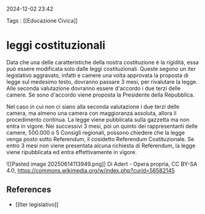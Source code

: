 2024-12-02 23:42

Tags : [[Educazione Civica]]

# leggi costituzionali

Data che una delle caratteristiche della nostra costituzione è la rigidità, essa può essere modificata solo dalle leggi costituzionali. Queste segono un iter legislativo aggravato, infatti e camere una volta approvata la proposta di legge sul medesimo testo, dovranno passare 3 mesi, per rivalutare la legge.  Alle seconda valutazione dovranno essere d'accordo i due terzi delle camere. Se sono d'accordo viene proposta la Presidente della Repubblica.

Nel caso in cui non ci siano alla seconda valutazione i due terzi delle camera, ma almeno una camera con maggioranza assoluta, allora il procedimento continua. La legge viene pubblicata sulla gazzetta ma non entra in vigore. Nei successivi 3 mesi, poi un quinto dei rappresentanti delle camere, 500.000 o 5 Consigli regionali, possono chiedere che la legge venga posto sotto Referendum, il cosidetto Referendum Costituzionale. Se entro 3 mesi non viene presentata alcuna richiesta di Referendum, la legge viene ripubblicata ed entra effettivamente in vigore.

![[Pasted image 20250614113949.png]]
Di Adert - Opera propria, CC BY-SA 4.0, https://commons.wikimedia.org/w/index.php?curid=56582145
## References

- [[Iter legislativo]]
